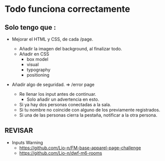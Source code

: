 # Todo funciona correctamente

## Solo tengo que :

- Mejorar el HTML y CSS, de cada /page.

  - Añadir la imagen del background, al finalizar todo.
  - Añadir en CSS
    - box model
    - visual
    - typography
    - positioning

- Añadir algo de seguridad. => /error page
  - Re llenar los input antes de continuar.
    - Solo añadir un advertencia en esto.
  - Si ya hay dos personas conectadas a la sala.
  - Si tu nombre no coincide con alguno de los previamente registrados.
  - Si una de las personas cierra la pestaña, notificar a la otra persona.

## REVISAR

- Inputs Warning
  - https://github.com/Lio-n/FM-base-apparel-page-challenge
  - https://github.com/Lio-n/dwf-m6-rooms
